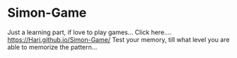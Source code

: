 # Simon-Game

Just a learning part, if love to play games...
Click here.... https://Hari.github.io/Simon-Game/
Test your memory, till what level you are able to memorize the pattern...
